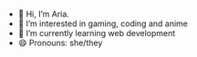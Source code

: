 - 👋 Hi, I’m Aria.
- 👀 I’m interested in gaming, coding and anime
- 🌱 I’m currently learning web development
- 😄 Pronouns: she/they

<!---
R3Aria/R3Aria is a ✨ special ✨ repository because its `README.md` (this file) appears on your GitHub profile.
You can click the Preview link to take a look at your changes.
--->
